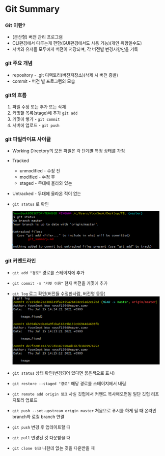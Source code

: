 # Git Summary



### Git 이란?

- (분산형) 버전 관리 프로그램
- CLI환경에서 다루는게 편함(GUI환경에서도 사용 가능)(개인 취향일수도)
- 서버와 유저들 모두에게 버전이 저장되며, 각 버전별 변경사항만을 기록

### git 주요 개념

- repository - .git 디렉토리(버전저장소)(삭제 시 버전 증발)
- commit - 버전 별 프로그램의 모습

### git의 흐름

1. 파일 수정 또는 추가 또는 삭제
2. 커밋할 목록(stage)에 추가 `git add`
3. 커밋에 쌓기 - `git commit`
4. 서버에 업로드 - `git push` 

### git 파일라이프 사이클

* Working Directory의 모든 파일은 각 단계별 특정 상태를 가짐

* Tracked
  * unmodified - 수정 전
  * modified - 수정 후
  * staged - 무대에 올라와 있는

* Untracked - 무대에 올라온 적이 없는

* `git status` 로 확인

  ![git_status_Untracked](git_summary.assets/git_status_Untracked.PNG)

###  git 커맨드라인

* `git add "경로"` 경로를 스테이지에 추가
* `git commit -m "커밋 이름"` 현재 버전을 커밋에 추가
* `git log` 로그 확인(버전들 수정한사람, 버전명 등등)<br>![git_log](git_summary.assets/git_log.PNG)

* `git status` 상태 확인(변경되어 있다면 붉은색으로 표시)
* `git restore --staged "경로"` 해당 경로를 스테이지에서 내림
* `git remote add origin 링크` 사실 깃헙에서 커맨드 복사해오면됨 일단 깃헙 리포지토리 업로드
* `git push --set-upstream origin master` 처음으로 푸시를 하게 될 때 온라인 branch와 로컬 branch 연결
* `git push` 변경 후 업데이트할 때
* `git pull` 변경된 것 다운받을 때
* `git clone 링크` 나한테 없는 깃을 다운받을 때 